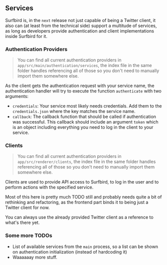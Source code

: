 ## Services

Surfbird is, in the `next` release not just capable of being a Twitter client, it also can (at least from the technical side) support a multitude of services, as long as developers provide authentication and client implementations inside Surfbird for it.

### Authentication Providers

> You can find all current authentication providers in `app/src/main/authentication/services`, the index file in the same folder handles referencing all of those so you don't need to manually import them somewhere else.

As the client gets the authentication request with your service name, the authentication handler will try to execute the function `authenticate` with two arguments:

* `credentials`: Your service most likely needs credentials. Add them to the `credentials.json` where the key matches the service name.
* `callback`: The callback function that should be called if authentication was successful. This callback should include an argument `token` which is an object including everything you need to log in the client to your service.

### Clients

> You can find all current authentication providers in `app/src/renderer/clients`, the index file in the same folder handles referencing all of those so you don't need to manually import them somewhere else.

Clients are used to provide API access to Surfbird, to log in the user and to perform actions with the specified service.

Most of this here is pretty much TODO still and probably needs quite a bit of rethinking and refactoring, as the frontend part binds it to being just a Twitter client for now.

You can always use the already provided Twitter client as a reference to what's there yet.

### Some more TODOs

* List of available services from the `main` process, so a list can be shown on authentication initialization (instead of hardcoding it)
* Waaaaaay more stuff.